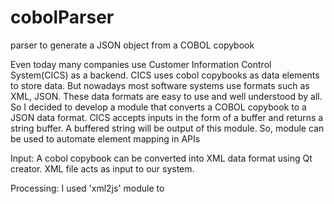 # cobolParser
parser to generate a JSON object from a COBOL copybook

Even today many companies use Customer Information Control System(CICS) as a backend. CICS uses cobol copybooks as data elements to store data. But nowadays most software systems use formats such as XML, JSON. These data formats are easy to use and well understood by all. So I decided to develop a module that converts a COBOL copybook to a JSON data format. CICS accepts inputs in the form of a buffer and returns a string buffer. A buffered string will be output of this module. So, module can be used to automate element mapping in APIs

Input:
A cobol copybook can be converted into XML data format using Qt creator. XML file acts as input to our system.

Processing:
I used 'xml2js' module to 
